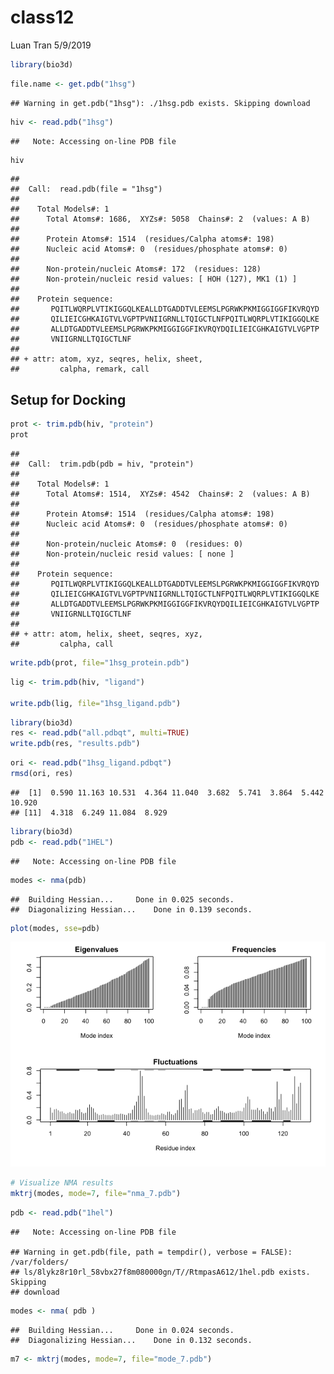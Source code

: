 class12
================
Luan Tran
5/9/2019

``` r
library(bio3d)
```

``` r
file.name <- get.pdb("1hsg")
```

    ## Warning in get.pdb("1hsg"): ./1hsg.pdb exists. Skipping download

``` r
hiv <- read.pdb("1hsg")
```

    ##   Note: Accessing on-line PDB file

``` r
hiv
```

    ## 
    ##  Call:  read.pdb(file = "1hsg")
    ## 
    ##    Total Models#: 1
    ##      Total Atoms#: 1686,  XYZs#: 5058  Chains#: 2  (values: A B)
    ## 
    ##      Protein Atoms#: 1514  (residues/Calpha atoms#: 198)
    ##      Nucleic acid Atoms#: 0  (residues/phosphate atoms#: 0)
    ## 
    ##      Non-protein/nucleic Atoms#: 172  (residues: 128)
    ##      Non-protein/nucleic resid values: [ HOH (127), MK1 (1) ]
    ## 
    ##    Protein sequence:
    ##       PQITLWQRPLVTIKIGGQLKEALLDTGADDTVLEEMSLPGRWKPKMIGGIGGFIKVRQYD
    ##       QILIEICGHKAIGTVLVGPTPVNIIGRNLLTQIGCTLNFPQITLWQRPLVTIKIGGQLKE
    ##       ALLDTGADDTVLEEMSLPGRWKPKMIGGIGGFIKVRQYDQILIEICGHKAIGTVLVGPTP
    ##       VNIIGRNLLTQIGCTLNF
    ## 
    ## + attr: atom, xyz, seqres, helix, sheet,
    ##         calpha, remark, call

## Setup for Docking

``` r
prot <- trim.pdb(hiv, "protein")
prot
```

    ## 
    ##  Call:  trim.pdb(pdb = hiv, "protein")
    ## 
    ##    Total Models#: 1
    ##      Total Atoms#: 1514,  XYZs#: 4542  Chains#: 2  (values: A B)
    ## 
    ##      Protein Atoms#: 1514  (residues/Calpha atoms#: 198)
    ##      Nucleic acid Atoms#: 0  (residues/phosphate atoms#: 0)
    ## 
    ##      Non-protein/nucleic Atoms#: 0  (residues: 0)
    ##      Non-protein/nucleic resid values: [ none ]
    ## 
    ##    Protein sequence:
    ##       PQITLWQRPLVTIKIGGQLKEALLDTGADDTVLEEMSLPGRWKPKMIGGIGGFIKVRQYD
    ##       QILIEICGHKAIGTVLVGPTPVNIIGRNLLTQIGCTLNFPQITLWQRPLVTIKIGGQLKE
    ##       ALLDTGADDTVLEEMSLPGRWKPKMIGGIGGFIKVRQYDQILIEICGHKAIGTVLVGPTP
    ##       VNIIGRNLLTQIGCTLNF
    ## 
    ## + attr: atom, helix, sheet, seqres, xyz,
    ##         calpha, call

``` r
write.pdb(prot, file="1hsg_protein.pdb")
```

``` r
lig <- trim.pdb(hiv, "ligand")

write.pdb(lig, file="1hsg_ligand.pdb")
```

``` r
library(bio3d)
res <- read.pdb("all.pdbqt", multi=TRUE)
write.pdb(res, "results.pdb")
```

``` r
ori <- read.pdb("1hsg_ligand.pdbqt")
rmsd(ori, res)
```

    ##  [1]  0.590 11.163 10.531  4.364 11.040  3.682  5.741  3.864  5.442 10.920
    ## [11]  4.318  6.249 11.084  8.929

``` r
library(bio3d)
pdb <- read.pdb("1HEL")
```

    ##   Note: Accessing on-line PDB file

``` r
modes <- nma(pdb)
```

    ##  Building Hessian...     Done in 0.025 seconds.
    ##  Diagonalizing Hessian...    Done in 0.139 seconds.

``` r
plot(modes, sse=pdb)
```

![](class12_files/figure-gfm/unnamed-chunk-7-1.png)<!-- -->

``` r
# Visualize NMA results
mktrj(modes, mode=7, file="nma_7.pdb")
```

``` r
pdb <- read.pdb("1hel")
```

    ##   Note: Accessing on-line PDB file

    ## Warning in get.pdb(file, path = tempdir(), verbose = FALSE): /var/folders/
    ## ls/8lykz8r10rl_58vbx27f8m080000gn/T//RtmpasA612/1hel.pdb exists. Skipping
    ## download

``` r
modes <- nma( pdb )
```

    ##  Building Hessian...     Done in 0.024 seconds.
    ##  Diagonalizing Hessian...    Done in 0.132 seconds.

``` r
m7 <- mktrj(modes, mode=7, file="mode_7.pdb")
```
